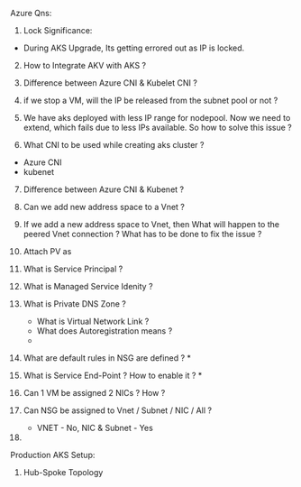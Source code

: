 
Azure Qns:

1. Lock Significance:
* During AKS Upgrade, Its getting errored out as IP is locked.

2. How to Integrate AKV with AKS ?

3. Difference between Azure CNI & Kubelet CNI ?

4. if we stop a VM, will the IP be released from the subnet pool or not ?

5. We have aks deployed with less IP range for nodepool. Now we need to extend, which fails due to less IPs available. 
So how to solve this issue ?

6. What CNI to be used while creating aks cluster ?
* Azure CNI
* kubenet 
7. Difference between Azure CNI & Kubenet ?

8. Can we add new address space to a Vnet ?
9. If we add a new address space to Vnet, then What will happen to the peered Vnet connection ? What has to be done to fix the issue ?
10. Attach PV as 

11. What is Service Principal ?
12. What is Managed Service Idenity ?

13. What is Private DNS Zone ?
	* What is Virtual Network Link ?
	* What does Autoregistration means ?
	* 

14. What are default rules in NSG are defined ?
	* 

15. What is Service End-Point ? How to enable it ?
	* 
	
16. Can 1 VM be assigned 2 NICs ? How ?

17. Can NSG be assigned to Vnet / Subnet / NIC / All ? 
	* VNET - No, NIC & Subnet - Yes
18. 

	
Production AKS Setup:
1. Hub-Spoke Topology
	
